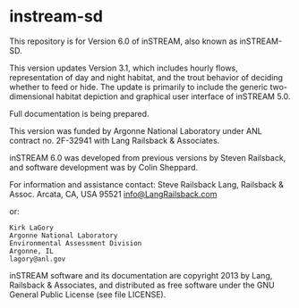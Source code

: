 instream-sd
===========

This repository is for Version 6.0 of inSTREAM, also known as inSTREAM-SD. 

This version updates Version 3.1, which includes hourly flows, representation of day and night habitat, and the trout behavior of deciding whether to feed or hide. The update is primarily to include the generic two-dimensional habitat depiction and graphical user interface of inSTREAM 5.0. 

Full documentation is being prepared.

This version was funded by Argonne National Laboratory under ANL contract no. 2F-32941 with Lang Railsback & Associates. 

inSTREAM 6.0 was developed from previous versions by Steven Railsback, and software development was by Colin Sheppard.

For information and assistance contact:
	Steve Railsback
	Lang, Railsback & Assoc.
	Arcata, CA, USA 95521
	info@LangRailsback.com

 or:

	Kirk LaGory
	Argonne National Laboratory
	Environmental Assessment Division
	Argonne, IL
	lagory@anl.gov

inSTREAM software and its documentation are copyright 2013 by Lang, Railsback & Associates, and distributed as free software under the GNU General Public License (see file LICENSE).